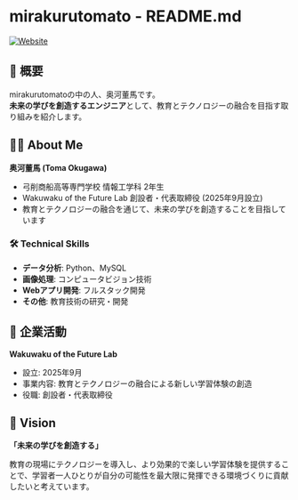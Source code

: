 # mirakurutomato - README.md

[![Website](https://img.shields.io/website?url=https%3A%2F%2Fmirakurutomato.github.io%2FToma_Okugawa%2Fhtml%2Fhome.html)](https://mirakurutomato.github.io/Toma_Okugawa/html/home.html)

## 🌟 概要

mirakurutomatoの中の人、奥河董馬です。
<br>
**未来の学びを創造するエンジニア**として、教育とテクノロジーの融合を目指す取り組みを紹介します。

## 👨‍💻 About Me

**奥河董馬 (Toma Okugawa)**
- 弓削商船高等専門学校 情報工学科 2年生
- Wakuwaku of the Future Lab 創設者・代表取締役 (2025年9月設立)
- 教育とテクノロジーの融合を通じて、未来の学びを創造することを目指しています

### 🛠️ Technical Skills

- **データ分析**: Python、MySQL
- **画像処理**: コンピュータビジョン技術
- **Webアプリ開発**: フルスタック開発
- **その他**: 教育技術の研究・開発

## 🚀 企業活動

**Wakuwaku of the Future Lab**
- 設立: 2025年9月
- 事業内容: 教育とテクノロジーの融合による新しい学習体験の創造
- 役職: 創設者・代表取締役

## 🌟 Vision

**「未来の学びを創造する」**

教育の現場にテクノロジーを導入し、より効果的で楽しい学習体験を提供することで、学習者一人ひとりが自分の可能性を最大限に発揮できる環境づくりに貢献したいと考えています。
